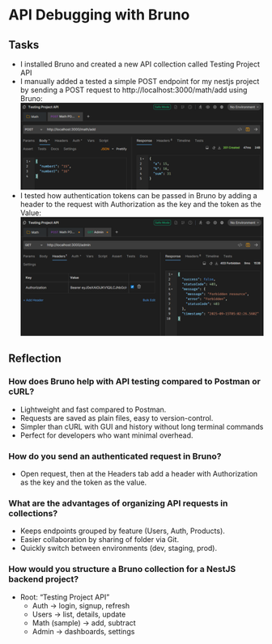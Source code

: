 # API Debugging with Bruno

## Tasks

- I installed Bruno and created a new API collection called Testing Project API
- I manually added a tested a simple POST endpoint for my nestjs project by sending a POST request to http://localhost:3000/math/add using Bruno:
![Screenshot of sending POST reqeust in Bruno](images/bruno_test_endpoint.png)
- I tested how authentication tokens can be passed in Bruno by adding a header to the request with Authorization as the key and the token as the Value:
![Screenshot of using authentication in Bruno](images/bruno_test_authentication.png)

## Reflection

### How does Bruno help with API testing compared to Postman or cURL?

- Lightweight and fast compared to Postman.
- Requests are saved as plain files, easy to version-control.
- Simpler than cURL with GUI and history without long terminal commands
- Perfect for developers who want minimal overhead.

### How do you send an authenticated request in Bruno?

- Open request, then at the Headers tab add a header with Authorization as the key and the token as the value.

### What are the advantages of organizing API requests in collections?

- Keeps endpoints grouped by feature (Users, Auth, Products).
- Easier collaboration by sharing of folder via Git.
- Quickly switch between environments (dev, staging, prod).

### How would you structure a Bruno collection for a NestJS backend project?

- Root: “Testing Project API”
  - Auth → login, signup, refresh
  - Users → list, details, update
  - Math (sample) → add, subtract
  - Admin → dashboards, settings
